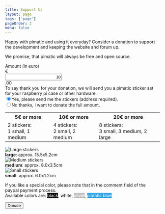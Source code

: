 ```yaml
---
title: Support Us
layout: page
tags: ['page']
pageOrder: 2
menu: false
---
```


Happy with pimatic and using it everyday? Consider a donation to support the development and keeping the website and forum up.

We promise, that pimatic will always be free and open source.

<form id="donations" method="POST" action="https://www.paypal.com/cgi-bin/webscr">
<input type="hidden" name="cmd" value="_donations">
<div class="form-group" style="max-width: 200px;">
  <label class="sr-only" for="amount">Amount (in euro)</label>
  <div class="input-group">
    <div class="input-group-addon">€</div>
    <input style="text-align: right" id="amount" type="text" class="form-control" name="amount" value="10">
    <div class="input-group-addon">.00</div>
  </div>
</div>
To say thank you for your donation, we will send you a pimatic sticker set for your raspberry pi case or other hardware.
<div class="radio">
  <label><input type="radio" id="stickers-enabled" name="item_name" checked value="Donation with stickers">Yes, please send me the stickers (address required).</label>
</div>
<div class="radio">
  <label><input type="radio" name="item_name" value="Donation">No thanks, I want to donate the full amount.</label>
</div>
<div>
<table class="stickers table">
<tr><th>5€ or more</th><th>10€ or more</th><th>20€ or more</th></tr>
<tr>
	<td>2 stickers:<br>
	1 <a data-toggle="tooltip" title="approx. 6.0x1.2cm">small</a>, 1 <a data-toggle="tooltip" title="approx. 8.0x3.5cm">medium</a>
	</td><td>4 stickers:<br>
	2  <a data-toggle="tooltip" title="approx. 6.0x1.2cm">small</a>, 2 <a data-toggle="tooltip" title="approx. 8.0x3.5cm">medium</a>
	</td>
	<td>8 stickers:<br>
	3 <a data-toggle="tooltip" title="approx. 6.0x1.2cm">small</a>, 3 <a data-toggle="tooltip" title="approx. 8.0x3.5cm">medium</a>, 2 <a data-toggle="tooltip" title="approx. 15.5x5.2cm">large</a>
	</td>
</tr>
</table>
<div class="images-inside">
<div class="with-image">
<img src="/img/stickers-large_thumb.png" alt="Large stickers">
<div><strong>large</strong>: approx. 15.5x5.2cm</div>
</div>
<div class="with-image">
<img src="/img/stickers-medium_thumb.png" alt="Medium stickers">
<div><strong>medium</strong>: approx. 8.0x3.5cm</div>
</div>
<div class="with-image">
<img src="/img/stickers-small_thumb.png" alt="Small stickers">
<div><strong>small</strong>: approx. 6.0x1.2cm</div>
</div>
<div style="clear: both"></div>
</div>
<p>
If you like a special color, please note that in the comment field of the paypal payment process.<br>
Available colors are: <span class="color" style="background: black; color: white">black</span>, <span class="color" style="background: white; color: black">white</span>, <span class="color" style="background: silver; color: white">silver</span>, <span class="color" style="color: white; background: #2fa4e7">pimatic blue</span>
</p>
</div>
<input type="hidden" name="business" value="donate@pimatic.org">
<input type="hidden" name="currency_code" value="EUR">
<input type="hidden" name="tax" value="0">
<input type="submit" name="submit" class="btn btn-default btn-primary" value="Donate">
</form>

</script>